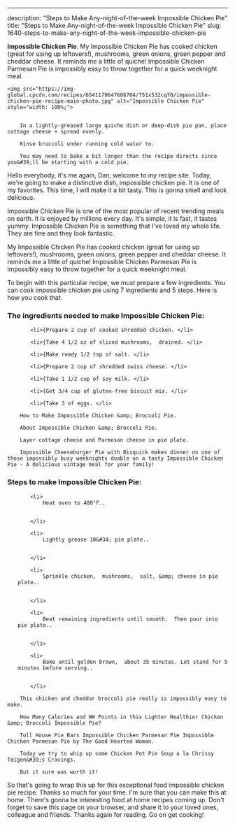 ---
description: "Steps to Make Any-night-of-the-week Impossible Chicken Pie"
title: "Steps to Make Any-night-of-the-week Impossible Chicken Pie"
slug: 1640-steps-to-make-any-night-of-the-week-impossible-chicken-pie

<p>
	<strong>Impossible Chicken Pie</strong>. 
	My Impossible Chicken Pie has cooked chicken (great for using up leftovers!), mushrooms, green onions, green pepper and cheddar cheese. It reminds me a little of quiche! Impossible Chicken Parmesan Pie is impossibly easy to throw together for a quick weeknight meal.
</p>
<p>
	
	<img src="https://img-global.cpcdn.com/recipes/6541179647688704/751x532cq70/impossible-chicken-pie-recipe-main-photo.jpg" alt="Impossible Chicken Pie" style="width: 100%;">
	
	
		In a lightly-greased large quiche dish or deep-dish pie pan, place cottage cheese + spread evenly.
	
		Rinse broccoli under running cold water to.
	
		You may need to bake a bit longer than the recipe directs since you&#39;ll be starting with a cold pie.
	
</p>
<p>
	Hello everybody, it's me again, Dan, welcome to my recipe site. Today, we're going to make a distinctive dish, impossible chicken pie. It is one of my favorites. This time, I will make it a bit tasty. This is gonna smell and look delicious.
</p>
	
<p>
	Impossible Chicken Pie is one of the most popular of recent trending meals on earth. It is enjoyed by millions every day. It's simple, it is fast, it tastes yummy. Impossible Chicken Pie is something that I've loved my whole life. They are fine and they look fantastic.
</p>
<p>
	My Impossible Chicken Pie has cooked chicken (great for using up leftovers!), mushrooms, green onions, green pepper and cheddar cheese. It reminds me a little of quiche! Impossible Chicken Parmesan Pie is impossibly easy to throw together for a quick weeknight meal.
</p>

<p>
To begin with this particular recipe, we must prepare a few ingredients. You can cook impossible chicken pie using 7 ingredients and 5 steps. Here is how you cook that.
</p>

<h3>The ingredients needed to make Impossible Chicken Pie:</h3>

<ol>
	
		<li>{Prepare 2 cup of cooked shredded chicken. </li>
	
		<li>{Take 4 1/2 oz of sliced mushrooms,  drained. </li>
	
		<li>{Make ready 1/2 tsp of salt. </li>
	
		<li>{Prepare 2 cup of shredded swiss cheese. </li>
	
		<li>{Take 1 1/2 cup of soy milk. </li>
	
		<li>{Get 3/4 cup of gluten-free biscuit mix. </li>
	
		<li>{Take 3 of eggs. </li>
	
</ol>
<p>
	
		How to Make Impossible Chicken &amp; Broccoli Pie.
	
		About Impossible Chicken &amp; Broccoli Pie.
	
		Layer cottage cheese and Parmesan cheese in pie plate.
	
		Impossible Cheeseburger Pie with Bisquick makes dinner on one of those impossibly busy weeknights doable on a tasty Impossible Chicken Pie - A delicious vintage meal for your family!
	
</p>

<h3>Steps to make Impossible Chicken Pie:</h3>

<ol>
	
		<li>
			Heat oven to 400°F..
			
			
		</li>
	
		<li>
			Lightly grease 10&#34; pie plate..
			
			
		</li>
	
		<li>
			Sprinkle chicken,  mushrooms,  salt, &amp; cheese in pie plate..
			
			
		</li>
	
		<li>
			Beat remaining ingredients until smooth.  Then pour into pie plate..
			
			
		</li>
	
		<li>
			Bake until golden brown,  about 35 minutes. Let stand for 5 minutes before serving..
			
			
		</li>
	
</ol>

<p>
	
		This chicken and cheddar broccoli pie really is impossibly easy to make.
	
		How Many Calories and WW Points in this Lighter Healthier Chicken &amp; Broccoli Impossible Pie?
	
		Toll House Pie Bars Impossible Chicken Parmesan Pie Impossible Chicken Parmesan Pie by The Good Hearted Woman.
	
		Today we try to whip up some Chicken Pot Pie Soup a la Chrissy Teigen&#39;s Cravings.
	
		But it sure was worth it!
	
</p>

<p>
	So that's going to wrap this up for this exceptional food impossible chicken pie recipe. Thanks so much for your time. I'm sure that you can make this at home. There's gonna be interesting food at home recipes coming up. Don't forget to save this page on your browser, and share it to your loved ones, colleague and friends. Thanks again for reading. Go on get cooking!
</p>
